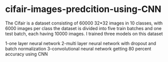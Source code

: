 # cifair-images-predcition-using-CNN
The Cifair is a dataset consisting of 60000 32*32 images in 10 classes, with 6000 images per class the dataset is divided into five train batches and one test batch, each having 10000 images.  I trained three models on this dataset  

1-one layer neural network
2-multi layer neural network with dropout and batch normalization 
3-convolutional neural network  getting 80 percent accuracy using CNN
